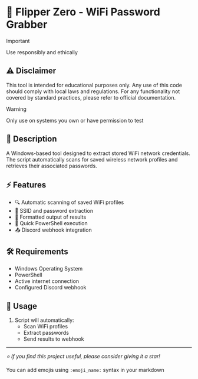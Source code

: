 # 🔑 Flipper Zero - WiFi Password Grabber

> [!IMPORTANT]
> Use responsibly and ethically

## ⚠️ Disclaimer

This tool is intended for educational purposes only. Any use of this code should comply with local laws and regulations. For any functionality not covered by standard practices, please refer to official documentation.

> [!WARNING]
> Only use on systems you own or have permission to test

## 📝 Description

A Windows-based tool designed to extract stored WiFi network credentials. The script automatically scans for saved wireless network profiles and retrieves their associated passwords.

## ⚡ Features

- 🔍 Automatic scanning of saved WiFi profiles
- 📱 SSID and password extraction
- 💾 Formatted output of results
- 🚀 Quick PowerShell execution
- 📤 Discord webhook integration

## 🛠️ Requirements

- Windows Operating System
- PowerShell
- Active internet connection
- Configured Discord webhook

## 🚀 Usage

1. Script will automatically:
   - Scan WiFi profiles
   - Extract passwords
   - Send results to webhook
---
*⭐ If you find this project useful, please consider giving it a star!*

You can add emojis using `:emoji_name:` syntax in your markdown 
